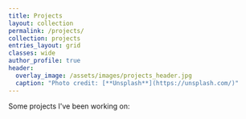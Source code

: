```yaml
---
title: Projects
layout: collection
permalink: /projects/
collection: projects
entries_layout: grid
classes: wide
author_profile: true
header:
  overlay_image: /assets/images/projects_header.jpg
  caption: "Photo credit: [**Unsplash**](https://unsplash.com/)"
---
```


Some projects I've been working on:
